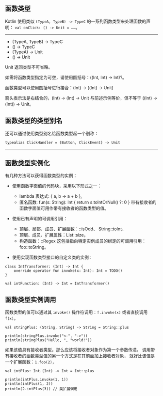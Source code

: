 ## 函数类型

Kotlin 使用类似 `(TypeA, TypeB) -> TypeC` 的一系列函数类型来处理函数的声明： `val onClick: () -> Unit = ……`。

---

* (TypeA, TypeB) -> TypeC
* () -> TypeC
* (TypeA) -> Unit
* () -> Unit


Unit 返回类型不可省略。

如需将函数类型指定为可空，请使用圆括号：((Int, Int) -> Int)?。

函数类型可以使用圆括号进行接合：(Int) -> ((Int) -> Unit)

箭头表示法是右结合的，(Int) -> (Int) -> Unit 与前述示例等价，但不等于 ((Int) -> (Int)) -> Unit。

## 函数类型的类型别名

还可以通过使用类型别名给函数类型起一个别称：

`typealias ClickHandler = (Button, ClickEvent) -> Unit`

---

## 函数类型实例化

有几种方法可以获得函数类型的实例：

- 使用函数字面值的代码块，采用以下形式之一：
    * lambda 表达式: { a, b -> a + b },
    * 匿名函数: fun(s: String): Int { return s.toIntOrNull() ?: 0 }
    带有接收者的函数字面值可用作带有接收者的函数类型的值。

- 使用已有声明的可调用引用：
    * 顶层、局部、成员、扩展函数：::isOdd、 String::toInt，
    * 顶层、成员、扩展属性：List<Int>::size，
    * 构造函数：::Regex
    这包括指向特定实例成员的绑定的可调用引用：foo::toString。

- 使用实现函数类型接口的自定义类的实例：

```
class IntTransformer: (Int) -> Int {
    override operator fun invoke(x: Int): Int = TODO()
}
​
val intFunction: (Int) -> Int = IntTransformer()
```

## 函数类型实例调用

函数类型的值可以通过其 `invoke()` 操作符调用：`f.invoke(x)` 或者直接调用 `f(x)`。

```
val stringPlus: (String, String) -> String = String::plus

println(stringPlus.invoke("<-", "->"))
println(stringPlus("Hello, ", "world!")) 
```

如果该值具有接收者类型，那么应该将接收者对象作为第一个参数传递。 调用带有接收者的函数类型值的另一个方式是在其前面加上接收者对象， 就好比该值是一个扩展函数：`1.foo(2)`，

```
val intPlus: Int.(Int) -> Int = Int::plus

println(intPlus.invoke(1, 1))
println(intPlus(1, 2))
println(2.intPlus(3)) // 类扩展调用
```

